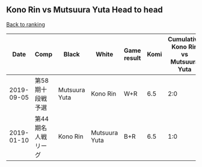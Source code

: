 ## Kono Rin vs Mutsuura Yuta Head to head

[Back to ranking](../../index.md)




| **Date** | **Comp** | **Black** | **White** | **Game result** | **Komi** | **Cumulative Kono Rin vs Mutsuura Yuta** | **Kono Rin streak** | **Mutsuura Yuta streak** | 
| --- | --- | --- | --- | --- | --- | --- | --- | --- |
| 2019-09-05 | 第58期十段戦予選 | Mutsuura Yuta | Kono Rin | W+R | 6.5 | 2:0 | 2 | 0 | 
| 2019-01-10 | 第44期名人戦リーグ | Kono Rin | Mutsuura Yuta | B+R | 6.5 | 1:0 | 1 | 0 |




